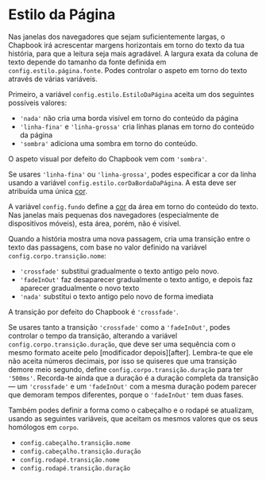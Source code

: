 # Estilo da Página

Nas janelas dos navegadores que sejam suficientemente largas, o Chapbook irá acrescentar margens horizontais em torno do texto da tua história, para que a leitura seja mais agradável. A largura exata da coluna de texto depende do tamanho da fonte definida em `config.estilo.página.fonte`. Podes controlar o aspeto em torno do texto através de várias variáveis.

Primeiro, a variável `config.estilo.EstiloDaPágina` aceita um dos seguintes possíveis valores:

- `'nada'` não cria uma borda visível em torno do conteúdo da página
- `'linha-fina'` e `'linha-grossa'` cria linhas planas em torno do conteúdo da página
- `'sombra'` adiciona uma sombra em torno do conteúdo.

O aspeto visual por defeito do Chapbook vem com `'sombra'`.

Se usares `'linha-fina'` ou `'linha-grossa'`, podes especificar a cor da linha usando a variável `config.estilo.corDaBordaDaPágina`. A esta deve ser atribuída uma única [cor].

A variável `config.fundo` define a [cor] da área em torno do conteúdo do texto. Nas janelas mais pequenas dos navegadores (especialmente de dispositivos móveis), esta área, porém, não é visível.

Quando a história mostra uma nova passagem, cria uma transição entre o texto das passagens, com base no valor definido na variável `config.corpo.transição.nome`:

- `'crossfade'` substitui gradualmente o texto antigo pelo novo.
- `'fadeInOut'` faz desaparecer gradualmente o texto antigo, e depois faz aparecer gradualmente o novo texto
- `'nada'` substitui o texto antigo pelo novo de forma imediata

A transição por defeito do Chapbook é `'crossfade'`.

Se usares tanto a transição `'crossfade'` como a `'fadeInOut'`, podes controlar o tempo da transição, alterando a variável `config.corpo.transição.duração`, que deve ser uma sequência com o mesmo formato aceite pelo [modificador depois][after]. Lembra-te que ele não aceita números decimais, por isso se quiseres que uma transição demore meio segundo, define `config.corpo.transição.duração` para ter `'500ms'`. Recorda-te ainda que a duração é a duração completa da transição —  um `'crossfade'` e um `'fadeInOut'` com a mesma duração podem parecer que demoram tempos diferentes, porque o `'fadeInOut'` tem duas fases.

Também podes definir a forma como o cabeçalho e o rodapé se atualizam, usando as seguintes variáveis, que aceitam os mesmos valores que os seus homólogos em `corpo`.

- `config.cabeçalho.transição.nome`
- `config.cabeçalho.transição.duração`
- `config.rodapé.transição.nome`
- `config.rodapé.transição.duração`

[cor]: fonts-and-colors.html#colors
[modificador depois]: ../text-and-links/modifiers-and-delayed-text.html
